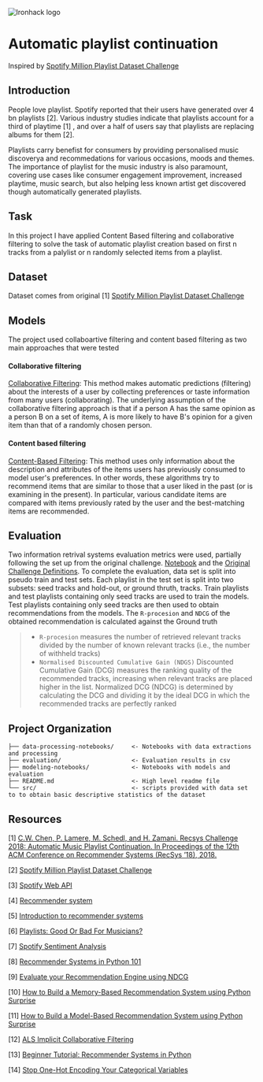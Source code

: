 ![Ironhack logo](https://i.imgur.com/1QgrNNw.png)

# Automatic playlist continuation
Inspired by [Spotify Million Playlist Dataset Challenge](https://www.aicrowd.com/challenges/spotify-million-playlist-dataset-challenge)

## Introduction
People love playlist. Spotify reported that their users have generated over 4 bn playlists [2]. Various industry studies indicate that playlists account for a third of playtime [1] , and over a half of users say that playlists are replacing albums for them [2].

Playlists carry benefist for consumers by providing personalised music discoverya and recommedations for various occasions, moods and themes.
The importance of playlist for the music industry is also paramount, covering use cases like consumer engagement improvement, increased playtime, music search, but also helping less known artist get discovered though automatically generated playlists.

## Task

In this project I have applied Content Based filtering and collaborative filtering to solve the task of automatic playlist creation based on first n tracks from a palylist or n randomly selected items from a playlist.

## Dataset

Dataset comes from original [1] [Spotify Million Playlist Dataset Challenge](https://www.aicrowd.com/challenges/spotify-million-playlist-dataset-challenge)

## Models
The project used collaboartive filtering and content based filtering as two main approaches that were tested

#### Collaborative filtering 
[Collaborative Filtering](https://en.wikipedia.org/wiki/Collaborative_filtering): This method makes automatic predictions (filtering) about the interests of a user by collecting preferences or taste information from many users (collaborating). The underlying assumption of the collaborative filtering approach is that if a person A has the same opinion as a person B on a set of items, A is more likely to have B's opinion for a given item than that of a randomly chosen person.


#### Content based filtering
[Content-Based Filtering](http://recommender-systems.org/content-based-filtering/): This method uses only information about the description and attributes of the items users has previously consumed to model user's preferences. In other words, these algorithms try to recommend items that are similar to those that a user liked in the past (or is examining in the present). In particular, various candidate items are compared with items previously rated by the user and the best-matching items are recommended.


## Evaluation
Two information retrival systems evaluation metrics were used, partially following the set up from the original challenge.
[Notebook](https://github.com/IrynaHorova/dataV2-labs/blob/master/module-3/RecSys-Spotify-Million-Playlists/modeling-notebooks/evaluation-NDCG-R-Precision.ipynb) and the [Original Challenge Definitions](https://www.aicrowd.com/challenges/spotify-million-playlist-dataset-challenge#evaluation).
To complete the evaluation, data set is split into pseudo train and test sets. Each playlist in the test set is split into two subsets: seed tracks and hold-out, or ground thruth, tracks. Train playlists and test playlists containing only seed tracks are used to train the models. Test playlists containing only seed tracks are then used to obtain recommendations from the models. The `R-procesion` and `NDCG` of the obtained recommendation is calculated against the Ground truth

> - `R-procesion`  measures the number of retrieved relevant tracks divided by the number of known relevant tracks (i.e., the number of withheld tracks)
> - `Normalised Discounted Cumulative Gain (NDGS)`  Discounted Cumulative Gain (DCG) measures the ranking quality of the recommended tracks, increasing when relevant tracks are placed higher in the list. Normalized DCG (NDCG) is determined by calculating the DCG and dividing it by the ideal DCG in which the recommended tracks are perfectly ranked

## Project Organization
  
```RecSys-Spotify-Million-Playlists/
├── data-processing-notebooks/     <- Notebooks with data extractions and processing
├── evaluation/                    <- Evaluation results in csv
├── modeling-notebooks/            <- Notebooks with models and evaluation
├── README.md                      <- High level readme file
└── src/                           <- scripts provided with data set to to obtain basic descriptive statistics of the dataset
```


## Resources
  

[1] [C.W. Chen, P. Lamere, M. Schedl, and H. Zamani. Recsys Challenge 2018: Automatic Music Playlist Continuation. In Proceedings of the 12th ACM Conference on Recommender Systems (RecSys ’18), 2018. ](https://arxiv.org/pdf/1810.01520.pdf)

[2] [Spotify Million Playlist Dataset Challenge](https://www.aicrowd.com/challenges/spotify-million-playlist-dataset-challenge)

[3] [Spotify Web API](https://developer.spotify.com/console/)

[4] [Recommender system](https://en.wikipedia.org/wiki/Recommender_system)

[5] [Introduction to recommender systems](https://towardsdatascience.com/introduction-to-recommender-systems-6c66cf15ada)

[6] [Playlists: Good Or Bad For Musicians?](https://output.com/blog/playlists-good-or-bad-for-musicians#:~:text=Playlists%20accounted%20for%2031%25%20of,listener%20survey%20conducted%20in%202016.&text=Meanwhile%2C%20streaming%20once%20again%20soared,audio%20streams%20over%20last%20year.%E2%80%9D)

[7] [Spotify Sentiment Analysis](https://towardsdatascience.com/spotify-sentiment-analysis-8d48b0a492f2)

[8] [Recommender Systems in Python 101](https://www.kaggle.com/gspmoreira/recommender-systems-in-python-101)

[9] [Evaluate your Recommendation Engine using NDCG](https://towardsdatascience.com/evaluate-your-recommendation-engine-using-ndcg-759a851452d1)

[10] [How to Build a Memory-Based Recommendation System using Python Surprise](https://towardsdatascience.com/how-to-build-a-memory-based-recommendation-system-using-python-surprise-55f3257b2cf4)

[11] [How to Build a Model-Based Recommendation System using Python Surprise](https://towardsdatascience.com/how-to-build-a-model-based-recommendation-system-using-python-surprise-2df3b77ab3e5)

[12] [ALS Implicit Collaborative Filtering](https://medium.com/radon-dev/als-implicit-collaborative-filtering-5ed653ba39fe)

[13] [Beginner Tutorial: Recommender Systems in Python](https://www.datacamp.com/community/tutorials/recommender-systems-python)

[14] [Stop One-Hot Encoding Your Categorical Variables](https://towardsdatascience.com/stop-one-hot-encoding-your-categorical-variables-bbb0fba89809)